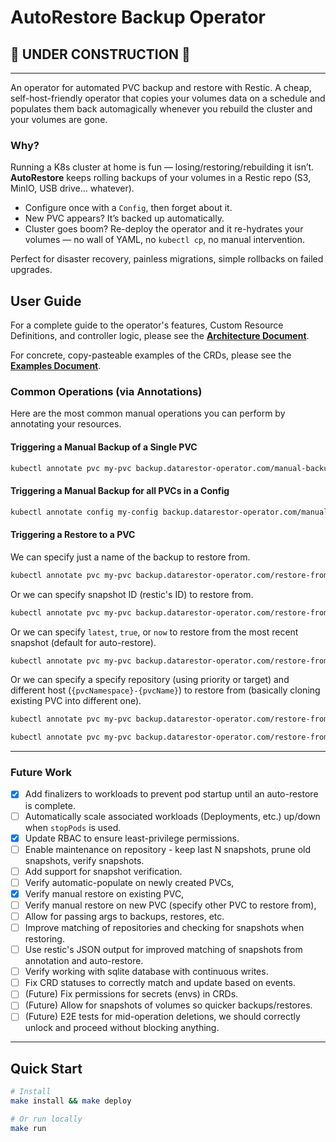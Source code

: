 # AutoRestore Backup Operator

## 🚧 UNDER CONSTRUCTION 🚧

---

An operator for automated PVC backup and restore with Restic.
A cheap, self-host-friendly operator that copies your volumes data on a schedule and populates them back automagically whenever you rebuild the cluster and your volumes are gone.

### Why?

Running a K8s cluster at home is fun — losing/restoring/rebuilding it isn’t. **AutoRestore** keeps rolling backups of your volumes in a Restic repo (S3, MinIO, USB drive… whatever).

- Configure once with a `Config`, then forget about it.
- New PVC appears? It’s backed up automatically.
- Cluster goes boom? Re-deploy the operator and it re-hydrates your volumes — no wall of YAML, no `kubectl cp`, no manual intervention.

Perfect for disaster recovery, painless migrations, simple rollbacks on failed upgrades.

## User Guide

For a complete guide to the operator's features, Custom Resource Definitions, and controller logic, please see the **[Architecture Document](./docs/architecture.md)**.

For concrete, copy-pasteable examples of the CRDs, please see the **[Examples Document](./docs/examples.md)**.

### Common Operations (via Annotations)

Here are the most common manual operations you can perform by annotating your resources.

#### Triggering a Manual Backup of a Single PVC

```sh
kubectl annotate pvc my-pvc backup.datarestor-operator.com/manual-backup='pre-upgrade-snapshot'
```

#### Triggering a Manual Backup for all PVCs in a Config

```sh
kubectl annotate config my-config backup.datarestor-operator.com/manual-backup='my-manual-backup-run'
```

#### Triggering a Restore to a PVC

We can specify just a name of the backup to restore from.

```sh
kubectl annotate pvc my-pvc backup.datarestor-operator.com/restore-from-backup='pre-upgrade-snapshot'
```

Or we can specify snapshot ID (restic's ID) to restore from.

```sh
kubectl annotate pvc my-pvc backup.datarestor-operator.com/restore-from-backup='1234567890'
```

Or we can specify `latest`, `true`, or `now` to restore from the most recent snapshot (default for auto-restore).

```sh
kubectl annotate pvc my-pvc backup.datarestor-operator.com/restore-from-backup='latest'
```

Or we can specify a specify repository (using priority or target) and different host (`{pvcNamespace}-{pvcName}`) to restore from (basically cloning existing PVC into different one).

```sh
kubectl annotate pvc my-pvc backup.datarestor-operator.com/restore-from-backup='1#my-pvc-namespace-my-pvc-name#4dc109'
```

```sh
kubectl annotate pvc my-pvc backup.datarestor-operator.com/restore-from-backup='s3:http://minio.local:9000/postgres-backups#my-pvc-namespace-my-pvc-name#now'
```

---

### Future Work

- [x] Add finalizers to workloads to prevent pod startup until an auto-restore is complete.
- [ ] Automatically scale associated workloads (Deployments, etc.) up/down when `stopPods` is used.
- [x] Update RBAC to ensure least-privilege permissions.
- [ ] Enable maintenance on repository - keep last N snapshots, prune old snapshots, verify snapshots.
- [ ] Add support for snapshot verification.
- [ ] Verify automatic-populate on newly created PVCs,
- [x] Verify manual restore on existing PVC,
- [ ] Verify manual restore on new PVC (specify other PVC to restore from),
- [ ] Allow for passing args to backups, restores, etc.
- [ ] Improve matching of repositories and checking for snapshots when restoring.
- [ ] Use restic's JSON output for improved matching of snapshots from annotation and auto-restore.
- [ ] Verify working with sqlite database with continuous writes.
- [ ] Fix CRD statuses to correctly match and update based on events.
- [ ] (Future) Fix permissions for secrets (envs) in CRDs.
- [ ] (Future) Allow for snapshots of volumes so quicker backups/restores.
- [ ] (Future) E2E tests for mid-operation deletions, we should correctly unlock and proceed without blocking anything.

---

## Quick Start

```bash
# Install
make install && make deploy

# Or run locally
make run
```
